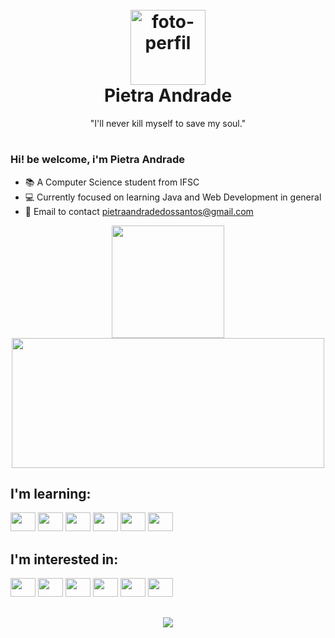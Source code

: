 <h1 align="center">
  <br>
  <img src= "https://github.com/pietra055/pietra055/assets/161324509/0ecdbfee-7acd-4fe7-b423-3483e602d510" alt="foto-perfil" width="120px"/>
  <br>
  Pietra Andrade
  <br>
</h1>
<p align="center">"I'll never kill myself to save my soul."</p>
<h1></h1>
      
### Hi! be welcome, i'm Pietra Andrade
- 📚 A Computer Science student from IFSC
- 💻 Currently focused on learning Java and Web Development in general
- 📩 Email to contact pietraandradedossantos@gmail.com

<div align="center">
  <img height="180em" src="https://github-readme-stats.vercel.app/api?username=pietra055&show_icons=true&theme=radical"/>
  <img height="208em" width="500" src="https://github-readme-stats.vercel.app/api/top-langs/?username=pietra055&layout=compact"/>

</div>

## I'm learning: 

<div>
  <img height="30" width="40" src="https://cdn.jsdelivr.net/gh/devicons/devicon@latest/icons/html5/html5-original.svg" />
  <img height="30" width="40" src="https://cdn.jsdelivr.net/gh/devicons/devicon@latest/icons/css3/css3-original.svg" />
  <img height="30" width="40" src="https://cdn.jsdelivr.net/gh/devicons/devicon@latest/icons/javascript/javascript-original.svg" />
  <img height="30" width="40" src="https://cdn.jsdelivr.net/gh/devicons/devicon@latest/icons/bootstrap/bootstrap-original.svg" />
  <img height="30" width="40" src="https://cdn.jsdelivr.net/gh/devicons/devicon@latest/icons/java/java-original.svg" />
  <img height="30" width="40" src="https://cdn.jsdelivr.net/gh/devicons/devicon@latest/icons/python/python-original.svg" />
</div>

## I'm interested in:

<div> 
<img height="30" width="40" src="https://cdn.jsdelivr.net/gh/devicons/devicon@latest/icons/csharp/csharp-original.svg" />
<img height="30" width="40" src="https://cdn.jsdelivr.net/gh/devicons/devicon@latest/icons/kotlin/kotlin-original.svg" />
<img height="30" width="40" src="https://cdn.jsdelivr.net/gh/devicons/devicon@latest/icons/ruby/ruby-original.svg" />
<img height="30" width="40" src="https://cdn.jsdelivr.net/gh/devicons/devicon@latest/icons/amazonwebservices/amazonwebservices-original-wordmark.svg" />
<img height="30" width="40" src="https://cdn.jsdelivr.net/gh/devicons/devicon@latest/icons/spring/spring-original.svg" />
<img height="30" width="40" src="https://cdn.jsdelivr.net/gh/devicons/devicon@latest/icons/dot-net/dot-net-original.svg" />
</div>

## 
<div align="center">
  <a href="https://www.instagram.com/pi.andrr?igsh=MXV3YXZyeDFnMHJxbA" target="_blank"><img src="https://img.shields.io/badge/Instagram-E4405F?style=for-the-badge&logo=instagram&logoColor=white"/></a>
  
</div>

